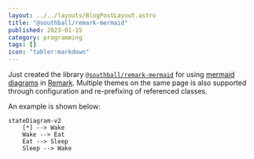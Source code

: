 ```yaml
---
layout: ../../layouts/BlogPostLayout.astro
title: "@southball/remark-mermaid"
published: 2023-01-15
category: programming
tags: []
icon: "tabler:markdown"
---
```


Just created the library [`@southball/remark-mermaid`](https://www.npmjs.com/package/@southball/remark-mermaid) for using [mermaid diagrams](https://mermaid.js.org/) in [Remark](https://remark.js.org/). Multiple themes on the same page is also supported through configuration and re-prefixing of referenced classes.

An example is shown below:

```mermaid
stateDiagram-v2
    [*] --> Wake
    Wake --> Eat
    Eat --> Sleep
    Sleep --> Wake
```
